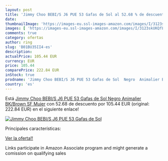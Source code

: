 ```yaml
---
layout: post
title: 'Jimmy Choo BEBI/S J6 PUE 53 Gafas de Sol al 52.68 % de descuento'
date: 
thumbnailImage: 'https://images-eu.ssl-images-amazon.com/images/I/3123skUKQfL._SL200_.jpg'
images: [ 'https://images-eu.ssl-images-amazon.com/images/I/3123skUKQfL._SL200_.jpg' ]
comments: true
category: ofertas
author: ring
slug: 'B01BU35II4-es'
description:
actualPrice: 105.44 EUR
currency: EUR
price: 105.44
comparePrice: 222.84 EUR
inStock: true
prodname: 'Jimmy Choo BEBI/S J6 PUE 53 Gafas de Sol  Negro  Animalier BK/Brown SF   Mujer'
country: 'es'
---
```


Está [Jimmy Choo BEBI/S J6 PUE 53 Gafas de Sol  Negro  Animalier BK/Brown SF   Mujer](https://www.amazon.es/dp/B01BU35II4/?tag=tolees-21) con 52.68 de descuento por 105.44 EUR (original: 222.84 EUR) en el siguiente enlace!

[![Jimmy Choo BEBI/S J6 PUE 53 Gafas de Sol](https://images-eu.ssl-images-amazon.com/images/I/3123skUKQfL._SL200_.jpg)](https://www.amazon.es/dp/B01BU35II4/?tag=tolees-21)

Principales características:


[Ver la oferta!!](https://www.amazon.es/dp/B01BU35II4/?tag=tolees-21)

Links participate in Amazon Associate program and might generate a comission on qualifying sales


